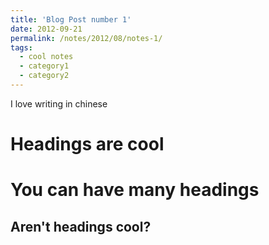 ```yaml
---
title: 'Blog Post number 1'
date: 2012-09-21
permalink: /notes/2012/08/notes-1/
tags:
  - cool notes
  - category1
  - category2
---
```


I love writing in chinese

Headings are cool
======

You can have many headings
======

Aren't headings cool?
------